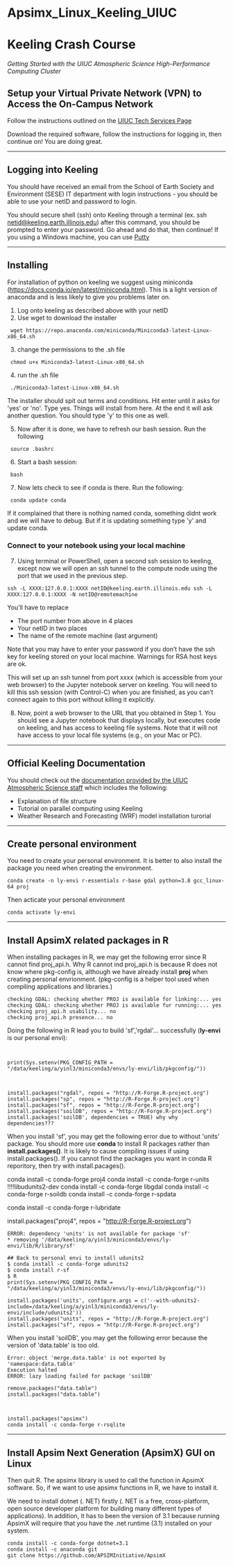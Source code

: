 # Apsimx_Linux_Keeling_UIUC

# Keeling Crash Course
*Getting Started with the UIUC Atmospheric Science High-Performance Computing Cluster*


## Setup your Virtual Private Network (VPN) to Access the On-Campus Network
Follow the instructions outlined on the [UIUC Tech Services Page](https://techservices.illinois.edu/services/virtual-private-networking-vpn/download-and-set-up-the-vpn-client)

Download the required software, follow the instructions for logging in, then continue on! You are doing great.

---

## Logging into Keeling
You should have received an email from the School of Earth Society and Environment (SESE)
IT department with login instructions - you should be able to use your netID and password
to login.

You should secure shell (ssh) onto Keeling through a terminal (ex. ssh netid@keeling.earth.illinois.edu)
after this command, you should be prompted to enter your password. Go ahead and do that, then
continue! If you using a Windows machine, you can use [Putty](https://www.putty.org/)

---

## Installing
For installation of python on keeling we suggest using miniconda (https://docs.conda.io/en/latest/miniconda.html). This is a light version of anaconda and is less likely to give you problems later on.

1) Log onto keeling as described above with your netID
2) Use wget to download the installer
<pre><code> wget https://repo.anaconda.com/miniconda/Miniconda3-latest-Linux-x86_64.sh </code></pre>
3) change the permissions to the .sh file
<pre><code> chmod u+x Miniconda3-latest-Linux-x86_64.sh </code></pre>
4) run the .sh file
<pre><code> ./Miniconda3-latest-Linux-x86_64.sh </code></pre>

The installer should spit out terms and conditions. Hit enter until it asks for 'yes' or 'no'. Type yes. Things will install from here. At the end it will ask another question. You should type 'y' to this one as well.

5) Now after it is done, we have to refresh our bash session. Run the following
<pre><code> source .bashrc </code></pre>
6) Start a bash session:
<pre><code> bash </code></pre>
7) Now lets check to see if conda is there. Run the following:
<pre><code> conda update conda </pre></code>

If it complained that there is nothing named conda, something didnt work and we will have to debug. But if it is updating something type 'y' and update conda.



### Connect to your notebook using your local machine

7) Using terminal or PowerShell, open a second ssh session to keeling, except now we will open an ssh tunnel to the compute node using the port that we used in the previous step.
```
ssh -L XXXX:127.0.0.1:XXXX netID@keeling.earth.illinois.edu ssh -L XXXX:127.0.0.1:XXXX -N netID@remotemachine
```

You’ll have to replace
  * The port number from above in 4 places
  * Your netID in two places
  * The name of the remote machine (last argument)

Note that you may have to enter your password if you don’t have the ssh key for keeling stored on your local machine.  Warnings for RSA host keys are ok.

This will set up an ssh tunnel from port xxxx (which is accessible from your web browser) to the Jupyter notebook server on keeling.  You will need to kill this ssh session (with Control-C) when you are finished, as you can’t connect again to this port without killing it explicitly.

8) Now, point a web browser to the URL that you obtained in Step 1.  You should see a Jupyter notebook that displays locally, but executes code on keeling, and has access to keeling file systems.  Note that it will not have access to your local file systems (e.g., on your Mac or PC).



---

## Official Keeling Documentation
You should check out the [documentation provided by the UIUC Atmospheric Science staff](https://wiki.illinois.edu/wiki/pages/viewpage.action?spaceKey=manabecluster&title=keeling+Home) which includes the following:
- Explanation of file structure
- Tutorial on parallel computing using Keeling
- Weather Research and Forecasting (WRF) model installation turorial


---
## Create personal environment
You need to create your personal environment. It is better to also install the package you need when creating the environment.
```
conda create -n ly-envi r-essentials r-base gdal python=3.8 gcc_linux-64 proj
```

Then acticate your personal environment

```
conda activate ly-envi
```

---
## Install ApsimX related packages in R

When installing packages in R, we may get the following error since R cannot find proj_api.h. Why R cannot ind proj_api.h is because R does not know where pkg-config is, although we have already install **proj** when creating personal envrionment. (pkg-config is a helper tool used when compiling applications and libraries.)
```
checking GDAL: checking whether PROJ is available for linking:... yes
checking GDAL: checking whether PROJ is available fur running:... yes
checking proj_api.h usability... no
checking proj_api.h presence... no
```
Doing the following in R lead you to build 'sf','rgdal'... successfully (**ly-envi** is our personal envi):
```


print(Sys.setenv(PKG_CONFIG_PATH = "/data/keeling/a/yinl3/miniconda3/envs/ly-envi/lib/pkgconfig/"))



install.packages("rgdal", repos = "http://R-Forge.R-project.org")
install.packages("sp", repos = "http://R-Forge.R-project.org")
install.packages("sf", repos = "http://R-Forge.R-project.org")
install.packages("soilDB", repos = "http://R-Forge.R-project.org")
install.packages('soilDB', dependencies = TRUE) why why dependencies???

```
When you install 'sf', you may get the following error due to without 'units' package. You should more use **conda** to install R packages rather than **install.packages()**. It is likely to cause compiling issues if using install.packages(). If you cannot find the packages you want in conda R reporitory, then try with install.pacages().

conda install -c conda-forge proj4
conda install -c conda-forge r-units    !!!!libudunits2-dev
conda install -c conda-forge libgdal
conda install -c conda-forge r-soildb
conda install -c conda-forge r-spdata

conda install -c conda-forge r-lubridate

install.packages("proj4", repos = "http://R-Forge.R-project.org")

```
ERROR: dependency 'units' is not available for package 'sf'
* removing '/data/keeling/a/yinl3/miniconda3/envs/ly-envi/lib/R/library/sf'

```

```
## Back to personal envi to install udunits2
$ conda install -c conda-forge udunits2
$ conda install r-sf
$ R
print(Sys.setenv(PKG_CONFIG_PATH = "/data/keeling/a/yinl3/miniconda3/envs/ly-envi/lib/pkgconfig/"))

install.packages('units', configure.args = c('--with-udunits2-include=/data/keeling/a/yinl3/miniconda3/envs/ly-envi/include/udunits2'))
install.packages("units", repos = "http://R-Forge.R-project.org")
install.packages("sf", repos = "http://R-Forge.R-project.org")
```

When you install 'soilDB', you may get the following error because the version of 'data.table' is too old.

```
Error: object 'merge.data.table' is not exported by 'namespace:data.table'
Execution halted
ERROR: lazy loading failed for package 'soilDB'

```
```
remove.packages("data.table")
install.packages("data.table")



install.packages("apsimx")
conda install -c conda-forge r-rsqlite
```

---
## Install Apsim Next Generation (ApsimX) GUI on Linux

Then quit R. 
The apsimx library is used to call the function in ApsimX software. So, if we want to use apsimx functions in R, we have to install it.

We need to install dotnet (. NET) firstly (. NET is a free, cross-platform, open source developer platform for building many different types of applications).
In addition, it has to been the version of 3.1 because running ApsimX will require that you have the .net runtime (3.1) installed on your system.

```
conda install -c conda-forge dotnet=3.1
conda install -c anaconda git
git clone https://github.com/APSIMInitiative/ApsimX
```

